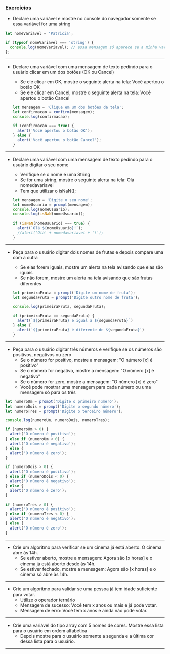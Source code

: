 ### Exercícios

* Declare uma variável e mostre no console do navegador somente se essa variável for uma string

```js
let nomeVariavel = 'Patricia';

if (typeof nomeVariavel === 'string') {
  console.log(nomeVariavel); // essa mensagem só aparece se a minha variável for do tipo string
};
```

***

* Declare uma variável com uma mensagem de texto pedindo para o usuário clicar em um dos botões (OK ou Cancel)
  - Se ele clicar em OK, mostre o seguinte alerta na tela: Você apertou o botão OK
  - Se ele clicar em Cancel, mostre o seguinte alerta na tela: Você apertou o botão Cancel

  ```js
  let mensagem = 'Clique em um dos botões da tela';
  let confirmacao = confirm(mensagem);
  console.log(confirmacao);

  if (confirmacao === true) {
    alert('Você apertou o botão OK');
  } else {
    alert('Você apertou o botão Cancel');
  }
  ```

***

* Declare uma variável com uma mensagem de texto pedindo para o usuário digitar o seu nome
  - Verifique se o nome é uma String
  - Se for uma string, mostre o seguinte alerta na tela: Olá nomedavariavel

  * Tem que utilizar o isNaN();

  ```js
  let mensagem = 'Digite o seu nome';
  let nomeUsuario = prompt(mensagem);
  console.log(nomeUsuario);
  console.log(isNaN(nomeUsuario));

  if (isNaN(nomeUsuario) === true) {
    alert(`Olá ${nomeUsuario}!`);
    //alert('Olá' + nomedavariavel + '!');
  }
  ```

***

* Peça para o usuário digitar dois nomes de frutas e depois compare uma com a outra
  - Se elas forem iguais, mostre um alerta na tela avisando que elas são iguais
  - Se não forem, mostre um alerta na tela avisando que são frutas diferentes

  ```js
  let primeiraFruta = prompt('Digite um nome de fruta');
  let segundaFruta = prompt('Digite outro nome de fruta');

  console.log(primeiraFruta, segundaFruta);

  if (primeiraFruta == segundaFruta) {
    alert(`${primeiraFruta} é igual a ${segundaFruta}`)
  } else {
    alert(`${primeiraFruta} é diferente de ${segundaFruta}`)
  }
  ```

***

* Peça para o usuário digitar três números e verifique se os números são positivos, negativos ou zero
  - Se o número for positivo, mostre a mensagem: "O número [x] é positivo"
  - Se o número for negativo, mostre a mensagem: "O número [x] é negativo"
  - Se o número for zero, mostre a mensagem: "O número [x] é zero"
  - Você pode mostrar uma mensagem para cada número ou uma mensagem só para os três

```js
let numeroUm = prompt('Digite o primeiro número');
let numeroDois = prompt('Digite o segundo número');
let numeroTres = prompt('Digite o terceiro número');

console.log(numeroUm, numeroDois, numeroTres);

if (numeroUm > 0) {
  alert('O número é positivo');
} else if (numeroUm < 0) {
  alert('O número é negativo');
} else {
  alert('O número é zero');
}

if (numeroDois > 0) {
  alert('O número é positivo');
} else if (numeroDois < 0) {
  alert('O número é negativo');
} else {
  alert('O número é zero');
}

if (numeroTres > 0) {
  alert('O número é positivo');
} else if (numeroTres < 0) {
  alert('O número é negativo');
} else {
  alert('O número é zero');
}
```

***

* Crie um algoritmo para verificar se um cinema já está aberto. O cinema abre às 14h.
  - Se estiver aberto, mostre a mensagem: Agora são [x horas] e o cinema já está aberto desde às 14h.
  - Se estiver fechado, mostre a mensagem: Agora são [x horas] e o cinema só abre às 14h.

***

* Crie um algoritmo para validar se uma pessoa já tem idade suficiente para votar.
  - Utilize o operador ternário
  - Mensagem de sucesso: Você tem x anos ou mais e já pode votar.
  - Mensagem de erro: Você tem x anos e ainda não pode votar.


***

* Crie uma variável do tipo array com 5 nomes de cores. Mostre essa lista para o usuário em ordem alfabética
  - Depois mostre para o usuário somente a segunda e a última cor dessa lista para o usuário.

***
